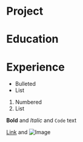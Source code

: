 # Project
# Education
# Experience

- Bulleted
- List

1. Numbered
2. List

**Bold** and _Italic_ and `Code` text

[Link](url) and ![Image](src)
```

